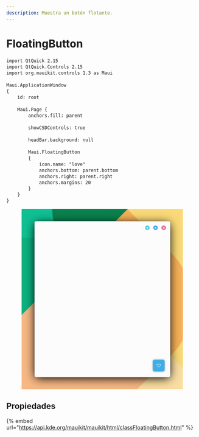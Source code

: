 ```yaml
---
description: Muestra un botón flotante.
---
```


# FloatingButton

```
import QtQuick 2.15
import QtQuick.Controls 2.15
import org.mauikit.controls 1.3 as Maui

Maui.ApplicationWindow
{
    id: root

    Maui.Page {
        anchors.fill: parent

        showCSDControls: true

        headBar.background: null

        Maui.FloatingButton
        {
            icon.name: "love"
            anchors.bottom: parent.bottom
            anchors.right: parent.right
            anchors.margins: 20
        }
    }
}

```

<figure><img src="../../.gitbook/assets/Controls-FloatingButton.jpg" alt=""><figcaption></figcaption></figure>

## Propiedades

{% embed url="https://api.kde.org/mauikit/mauikit/html/classFloatingButton.html" %}

